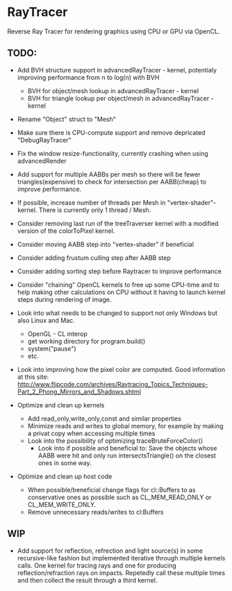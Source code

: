# RayTracer
Reverse Ray Tracer for rendering graphics using CPU or GPU via OpenCL.

## TODO:

- Add BVH structure support in advancedRayTracer - kernel, potentialy improving performance from n to log(n) with BVH
  - BVH for object/mesh lookup in advancedRayTracer - kernel
  - BVH for triangle lookup per object/mesh in advancedRayTracer - kernel

- Rename "Object" struct to "Mesh"

- Make sure there is CPU-compute support and remove depricated "DebugRayTracer"

- Fix the window resize-functionality, currently crashing when using advancedRender

- Add support for multiple AABBs per mesh so there will be fewer triangles(expensive) to check for intersection per AABB(cheap) to improve performance.

- If possible, increase number of threads per Mesh in "vertex-shader"-kernel. There is currently only 1 thread / Mesh.

- Consider removing last run of the treeTraverser kernel with a modified version of the colorToPixel kernel.

- Consider moving AABB step into "vertex-shader" if beneficial

- Consider adding frustum culling step after AABB step

- Consider adding sorting step before Raytracer to improve performance

- Consider "chaining" OpenCL kernels to free up some CPU-time and to help making other calculations on CPU without it having to launch kernel steps during rendering of image.

- Look into what needs to be changed to support not only Windows but also Linux and Mac.
  - OpenGL - CL interop
  - get working directory for program.build()
  - system("pause")
  - etc.
  
- Look into improving how the pixel color are computed. Good information at this site: http://www.flipcode.com/archives/Raytracing_Topics_Techniques-Part_2_Phong_Mirrors_and_Shadows.shtml

- Optimize and clean up kernels
  - Add read_only,write_only,const and similar properties
  - Minimize reads and writes to global memory, for example by making a privat copy when accessing multiple times
  - Look into the possibility of optimizing traceBruteForceColor()
    - Look into if possible and beneficial to: Save the objects whose AABB were hit and only run intersectsTriangle() on the closest ones in some way.

- Optimize and clean up host code
  - When possible/beneficial change flags for cl::Buffers to as conservative ones as possible such as CL_MEM_READ_ONLY or CL_MEM_WRITE_ONLY.
  - Remove unnecessary reads/writes to cl:Buffers

## WIP

- Add support for reflection, refrection and light source(s) in some recursive-like fashion but implemented iterative through multiple kernels calls. One kernel for tracing rays and one for producing reflection/refraction rays on impacts. Repetedly call these
 multiple times and then collect the result through a third kernel.

